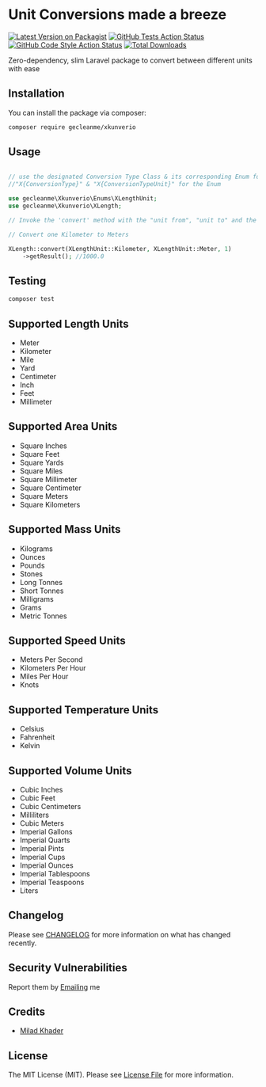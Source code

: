 # Unit Conversions made a breeze

[![Latest Version on Packagist](https://img.shields.io/packagist/v/gecleanme/xkunverio.svg?style=flat-square)](https://packagist.org/packages/gecleanme/xkunverio)
[![GitHub Tests Action Status](https://img.shields.io/github/actions/workflow/status/gecleanme/xkunverio/run-tests.yml?branch=main&label=tests&style=flat-square)](https://github.com/gecleanme/xkunverio/actions?query=workflow%3Arun-tests+branch%3Amain)
[![GitHub Code Style Action Status](https://img.shields.io/github/actions/workflow/status/gecleanme/xkunverio/fix-php-code-style-issues.yml?branch=main&label=code%20style&style=flat-square)](https://github.com/gecleanme/xkunverio/actions?query=workflow%3A"Fix+PHP+code+style+issues"+branch%3Amain)
[![Total Downloads](https://img.shields.io/packagist/dt/gecleanme/xkunverio.svg?style=flat-square)](https://packagist.org/packages/gecleanme/xkunverio)

Zero-dependency, slim Laravel package to convert between different units with ease

## Installation

You can install the package via composer:

```bash
composer require gecleanme/xkunverio
```

## Usage

```php

// use the designated Conversion Type Class & its corresponding Enum following the naming pattern :
//"X{ConversionType}" & "X{ConversionTypeUnit}" for the Enum

use gecleanme\Xkunverio\Enums\XLengthUnit;
use gecleanme\Xkunverio\XLength;

// Invoke the 'convert' method with the "unit from", "unit to" and the measurement value then call getResult()

// Convert one Kilometer to Meters

XLength::convert(XLengthUnit::Kilometer, XLengthUnit::Meter, 1)
    ->getResult(); //1000.0
```

## Testing

```bash
composer test
```

## Supported Length Units

- Meter
- Kilometer
- Mile
- Yard
- Centimeter
- Inch
- Feet
- Millimeter


## Supported Area Units

- Square Inches 
- Square Feet 
- Square Yards 
- Square Miles 
- Square Millimeter
- Square Centimeter
- Square Meters
- Square Kilometers

## Supported Mass Units

- Kilograms 
- Ounces
- Pounds
- Stones
- Long Tonnes 
- Short Tonnes
- Milligrams 
- Grams
- Metric Tonnes

## Supported Speed Units

- Meters Per Second
- Kilometers Per Hour
- Miles Per Hour
- Knots

## Supported Temperature Units

- Celsius
- Fahrenheit
- Kelvin

## Supported Volume Units

- Cubic Inches
- Cubic Feet
- Cubic Centimeters
- Milliliters
- Cubic Meters
- Imperial Gallons
- Imperial Quarts
- Imperial Pints
- Imperial Cups
- Imperial Ounces
- Imperial Tablespoons
- Imperial Teaspoons
- Liters



## Changelog

Please see [CHANGELOG](CHANGELOG.md) for more information on what has changed recently.

## Security Vulnerabilities

Report them by [Emailing](mailto:promomegm@gmail.com) me

## Credits

- [Milad Khader](https://github.com/gecleanme)

## License

The MIT License (MIT). Please see [License File](LICENSE.md) for more information.
